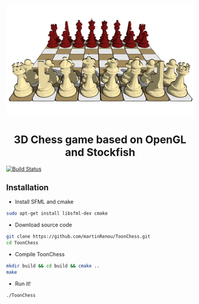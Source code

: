 <p align="center"><img width="700" src="./ToonChess.png"></p>
<h1 align="center"> 3D Chess game based on OpenGL and Stockfish </h1>

[![Build Status](https://travis-ci.org/martinRenou/ToonChess.svg?branch=master)](https://travis-ci.org/martinRenou/ToonChess)

## Installation

- Install SFML and cmake
```bash
sudo apt-get install libsfml-dev cmake
```

- Download source code
```bash
git clone https://github.com/martinRenou/ToonChess.git
cd ToonChess
```

- Compile ToonChess
```bash
mkdir build && cd build && cmake ..
make
```

- Run it!
```bash
./ToonChess
```
